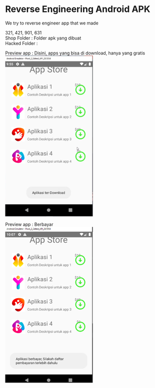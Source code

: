# Reverse Engineering Android APK
We try to reverse engineer app that we made 

321, 421, 901, 631 </br>
Shop Folder : Folder apk yang dibuat</br>
Hacked Folder : 

Preview app : Disini, apps yang bisa di download, hanya yang gratis</br>
<img src = "https://github.com/andrewcortez1/reverse_engineering/blob/main/preview_images/realApp_Downloaded.PNG" width ="280">

Preview app : Berbayar </br>
<img src = "https://github.com/andrewcortez1/reverse_engineering/blob/main/preview_images/realApp_NotDownloadded.PNG" width ="280">
